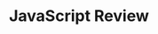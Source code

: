---
layout: module
title: JavaScript Review
type: topic
description: >
    Today's class will be dedicated to JavaScript programming review. Please review the study guide and practice problems, and come prepared to ask questions!
num: 8
draft: 1
start_date: 2025-03-17
---